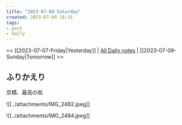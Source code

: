 ```yaml
---
title: "2023-07-08-Saturday"
created: 2023-07-09 16:31
tags:
- post
- daily
---
```


<< [[2023-07-07-Friday|Yesterday]] | [All Daily notes](/tags/daily) | [[2023-07-09-Sunday|Tomorrow]] >>

## ふりかえり

京橋、最高の街

![[../attachments/IMG_2482.jpeg]]

![[../attachments/IMG_2484.jpeg]]